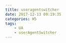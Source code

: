 ```yaml
---
title: useragentswitcher
date: 2017-12-13 09:19:35
categories: H5
tags: 
    - UA
    - userAgentSwitcher
---
```

